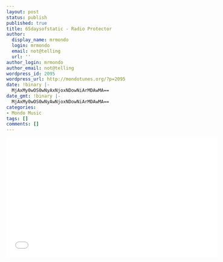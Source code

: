```yaml
---
layout: post
status: publish
published: true
title: 65daysofstatic - Radio Protector
author:
  display_name: mrmondo
  login: mrmondo
  email: not@telling
  url: ''
author_login: mrmondo
author_email: not@telling
wordpress_id: 2095
wordpress_url: http://mondotunes.org/?p=2095
date: !binary |-
  MjAxMy0wOS0wNyAxNjoxNDowNiArMDAwMA==
date_gmt: !binary |-
  MjAxMy0wOS0wNyAwNjoxNDowNiArMDAwMA==
categories:
- Mondo Music
tags: []
comments: []
---
```

<iframe width="560" height="315" src="//www.youtube.com/embed/PJ9eLsR-aDA" frameborder="0"> </iframe>

